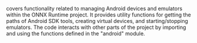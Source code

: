 covers functionality related to managing Android devices and emulators within the ONNX Runtime project. It provides utility functions for getting the paths of Android SDK tools, creating virtual devices, and starting/stopping emulators. The code interacts with other parts of the project by importing and using the functions defined in the "android" module.